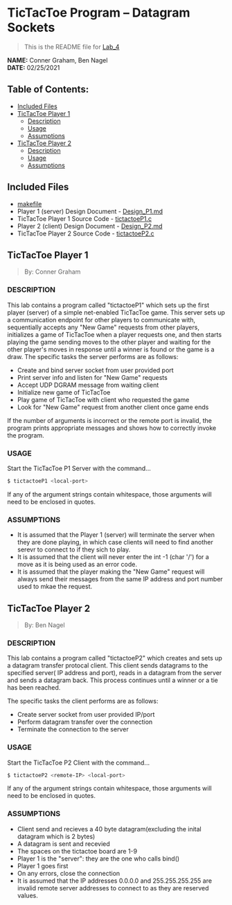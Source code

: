 # TicTacToe Program – Datagram Sockets
> This is the README file for [Lab_4](https://osu.instructure.com/courses/97443/files/27903212/download?download_frd=1)

**NAME:** Conner Graham, Ben Nagel  
**DATE:** 02/25/2021

## Table of Contents:
- [Included Files](#included-files)
- [TicTacToe Player 1](#tictactoe-player-1)
  - [Description](#description-p1)
  - [Usage](#usage-p1)
  - [Assumptions](#assumptions-p1)
- [TicTacToe Player 2](#tictactoe-player-2)
  - [Description](#description-p2)
  - [Usage](#usage-p2)
  - [Assumptions](#assumptions-p2)

## Included Files
- [makefile](https://github.com/CSE-5462-Spring-2021/assigment4-conner-and-ben/blob/main/makefile)
- Player 1 (server) Design Document - [Design_P1.md](https://github.com/CSE-5462-Spring-2021/assigment4-conner-and-ben/blob/main/Design_P1.md)
- TicTacToe Player 1 Source Code - [tictactoeP1.c](https://github.com/CSE-5462-Spring-2021/assigment4-conner-and-ben/blob/main/tictactoeP1.c)
- Player 2 (client) Design Document - [Design_P2.md](https://github.com/CSE-5462-Spring-2021/assigment4-conner-and-ben/blob/main/Design_P2.md)
- TicTacToe Player 2 Source Code - [tictactoeP2.c](https://github.com/CSE-5462-Spring-2021/assigment4-conner-and-ben/blob/main/tictactoeP2.c)
## TicTacToe Player 1
> By: Conner Graham

### DESCRIPTION <a name="description-p1"></a>
This lab contains a program called "tictactoeP1" which sets up
the first player (server) of a simple net-enabled TicTacToe game.
This server sets up a communication endpoint for other players to
communicate with, sequentially accepts any "New Game" requests from
other players, initializes a game of TicTacToe when a player
requests one, and then starts playing the game sending moves to the
other player and waiting for the other player's moves in response
until a winner is found or the game is a draw. The specific tasks
the server performs are as follows:
- Create and bind server socket from user provided port
- Print server info and listen for "New Game" requests
- Accept UDP DGRAM message from waiting client
- Initialize new game of TicTacToe
- Play game of TicTacToe with client who requested the game
- Look for "New Game" request from another client once game ends

If the number of arguments is incorrect or the remote port is
invalid, the program prints appropriate messages and shows how to
correctly invoke the program. 

### USAGE <a name="usage-p1"></a>
Start the TicTacToe P1 Server with the command...
```sh
$ tictactoeP1 <local-port>
```

If any of the argument strings contain whitespace, those
arguments will need to be enclosed in quotes.

### ASSUMPTIONS <a name="assumptions-p1"></a>
- It is assumed that the Player 1 (server) will terminate the server
  when they are done playing, in which case clients will need to
  find another serevr to connect to if they sich to play.
- It is assumed that the client will never enter the int -1 (char '/')
  for a move as it is being used as an error code.
- It is assumed that the player making the "New Game" request will
  always send their messages from the same IP address and port number
  used to mkae the request.

## TicTacToe Player 2
> By: Ben Nagel

### DESCRIPTION <a name="description-p2"></a>
This lab contains a program called "tictactoeP2" which creates and sets up a datagram transfer protocal client. This client sends datagrams to the specified server( IP address and port), reads in a datagram from the server and sends a datagram back. This process continues until a winner or a tie has been reached.

The specific tasks the client performs are as
follows:
- Create server socket from user provided IP/port
- Perform datagram transfer over the connection
- Terminate the connection to the server

### USAGE <a name="usage-p2"></a>
Start the TicTacToe P2 Client with the command...
```sh
$ tictactoeP2 <remote-IP> <local-port>
```

If any of the argument strings contain whitespace, those
arguments will need to be enclosed in quotes.

### ASSUMPTIONS <a name="assumptions-p2"></a>
- Client send and recieves a 40 byte datagram(excluding the inital datagram which is 2 bytes)
- A datagram is sent and recevied 
- The spaces on the tictactoe board are 1-9
- Player 1 is the "server": they are the one who calls bind()   
- Player 1 goes first
- On any errors, close the connection 
- It is assumed that the IP addresses 0.0.0.0 and 255.255.255.255 are invalid remote server addresses to connect to as they are reserved values.
